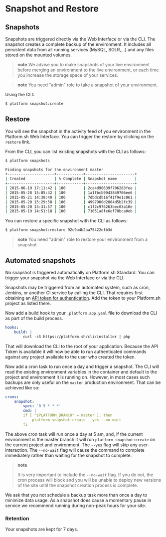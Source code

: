 # Snapshot and Restore

## Snapshots

Snapshots are triggered directly via the Web Interface or via the CLI. The snapshot
creates a complete backup of the environment. It includes all persistent data from
all running services (MySQL, SOLR,...) and any files stored on the mounted volumes.

> **note**
> We advise you to make snapshots of your live environment before merging an environment
> to the live environment, or each time you increase the storage space of your services.

> **note**
> You need "admin" role to take a snapshot of your environment.

Using the CLI:

```bash
$ platform snapshot:create
```

## Restore

You will see the snapshot in the activity feed of you environment in the Platform.sh
Web Interface. You can trigger the restore by clicking on the `restore` link.

From the CLI, you can list existing snapshots with the CLI as follows:

```bash
$ platform snapshots

Finding snapshots for the environment master
+---------------------+------------+----------------------+
| Created             | % Complete | Snapshot name        |
+---------------------+------------+----------------------+
| 2015-06-19 17:11:42 | 100        | 2ca4d90639f706283fee |
| 2015-05-28 15:05:42 | 100        | 1a1fbcb9943849706ee6 |
| 2015-05-21 14:38:40 | 100        | 7dbdcdb16f41f9e1c061 |
| 2015-05-20 15:29:58 | 100        | 4997900d2804d5b2fc39 |
| 2015-05-20 13:31:57 | 100        | c1f2c976263bec03a10e |
| 2015-05-19 14:51:18 | 100        | 71051a8fe6ef78bca0eb |
```

You can restore a specific snapshot with the CLI as follows:

```bash
$ platform snapshot:restore 92c9a4b2aa75422efb3d
```

> **note**
> You need "admin" role to restore your environment from a snapshot.

## Automated snapshots

No snapshot is triggered automatically on Platform.sh Standard. You can trigger your snapshot via the Web Interface or via the CLI.

Snapshots may be triggered from an automated system, such as cron, Jenkins, or another CI service by calling the CLI.  That requires first obtaining an [API token for authentication](/gettingstarted/cli.md#api-tokens).  Add the token to your Platform.sh project as listed there.

Now add a build hook to your `.platform.app.yaml` file to download the CLI as part of the build process.  

```yaml
hooks:
    build: |
        curl -sS https://platform.sh/cli/installer | php
```

That will download the CLI to the root of your application.  Because the API Token is available it will now be able to run authenticated commands against any project available to the user who created the token.

Now add a cron task to run once a day and trigger a snapshot.  The CLI will read the existing environment variables in the container and default to the project and environment it is running on.  However, in most cases such backups are only useful on the `master` production environment.  That can be achieved like so:

```yaml
crons:
    snapshot:
        spec: '0 5 * * *'
        cmd: |
        if [ "$PLATFORM_BRANCH" = master ]; then
            platform snapshot:create --yes --no-wait
        fi
```

The above cron task will run once a day at 5 am, and, if the current environment is the master branch it will run `platform snapshot:create` on the current project and environment.  The `--yes` flag will skip any user-interaction.  The `--no-wait` flag will cause the command to complete immediately rather than waiting for the snapshot to complete.

> **note**
> 
> It is very important to include the `--no-wait` flag.  If you do not, the cron process will block and you will be unable to deploy new versions of the site until the snapshot creation process is complete.

We ask that you not schedule a backup task more than once a day to minimize data usage. As a snapshot does cause a momentary pause in service we recommend running during non-peak hours for your site.


### Retention

Your snapshots are kept for 7 days.
